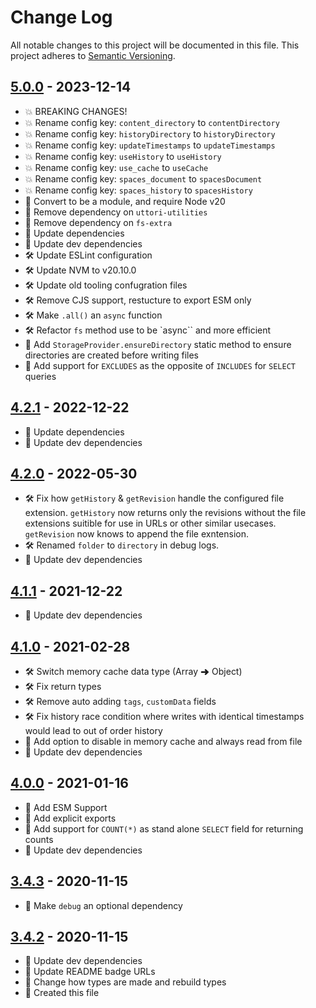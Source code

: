 # Change Log

All notable changes to this project will be documented in this file. This project adheres to [Semantic Versioning](http://semver.org/).

## [5.0.0](https://github.com/uttori/uttori-storage-provider-json-file/compare/v4.2.1...v5.0.0) - 2023-12-14

- 💥 BREAKING CHANGES!
- 💥 Rename config key: `content_directory` to `contentDirectory`
- 💥 Rename config key: `historyDirectory` to `historyDirectory`
- 💥 Rename config key: `updateTimestamps` to `updateTimestamps`
- 💥 Rename config key: `useHistory` to `useHistory`
- 💥 Rename config key: `use_cache` to `useCache`
- 💥 Rename config key: `spaces_document` to `spacesDocument`
- 💥 Rename config key: `spaces_history` to `spacesHistory`
- 🎁 Convert to be a module, and require Node v20
- 🎁 Remove dependency on `uttori-utilities`
- 🎁 Remove dependency on `fs-extra`
- 🎁 Update dependencies
- 🎁 Update dev dependencies
- 🛠 Update ESLint configuration
- 🛠 Update NVM to v20.10.0
- 🛠 Update old tooling confugration files
- 🛠 Remove CJS support, restucture to export ESM only
- 🛠 Make `.all()` an `async` function
- 🛠 Refactor `fs` method use to be `async`` and more efficient
- 🧰 Add `StorageProvider.ensureDirectory` static method to ensure directories are created before writing files
- 🧰 Add support for `EXCLUDES` as the opposite of `INCLUDES` for `SELECT` queries

## [4.2.1](https://github.com/uttori/uttori-storage-provider-json-file/compare/v4.2.0...v4.2.1) - 2022-12-22

- 🎁 Update dependencies
- 🎁 Update dev dependencies

## [4.2.0](https://github.com/uttori/uttori-storage-provider-json-file/compare/v4.1.1...v4.2.0) - 2022-05-30

- 🛠 Fix how `getHistory` & `getRevision` handle the configured file extension. `getHistory` now returns only the revisions without the file extensions suitible for use in URLs or other similar usecases. `getRevision` now knows to append the file exntension.
- 🛠 Renamed `folder` to `directory` in debug logs.
- 🎁 Update dev dependencies

## [4.1.1](https://github.com/uttori/uttori-storage-provider-json-file/compare/v4.1.0...v4.1.1) - 2021-12-22

- 🎁 Update dev dependencies

## [4.1.0](https://github.com/uttori/uttori-storage-provider-json-file/compare/v4.0.0...v4.1.0) - 2021-02-28

- 🛠 Switch memory cache data type (Array ➜ Object)
- 🛠 Fix return types
- 🛠 Remove auto adding `tags`, `customData` fields
- 🛠 Fix history race condition where writes with identical timestamps would lead to out of order history
- 🧰 Add option to disable in memory cache and always read from file
- 🎁 Update dev dependencies

## [4.0.0](https://github.com/uttori/uttori-storage-provider-json-file/compare/v3.4.3...v4.0.0) - 2021-01-16

- 🧰 Add ESM Support
- 🧰 Add explicit exports
- 🧰 Add support for `COUNT(*)` as  stand alone `SELECT` field for returning counts
- 🎁 Update dev dependencies

## [3.4.3](https://github.com/uttori/uttori-storage-provider-json-file/compare/v3.4.2...v3.4.3) - 2020-11-15

- 🧰 Make `debug` an optional dependency

## [3.4.2](https://github.com/uttori/uttori-storage-provider-json-file/compare/v3.4.1...v3.4.2) - 2020-11-15

- 🎁 Update dev dependencies
- 🎁 Update README badge URLs
- 🧰 Change how types are made and rebuild types
- 🧰 Created this file
